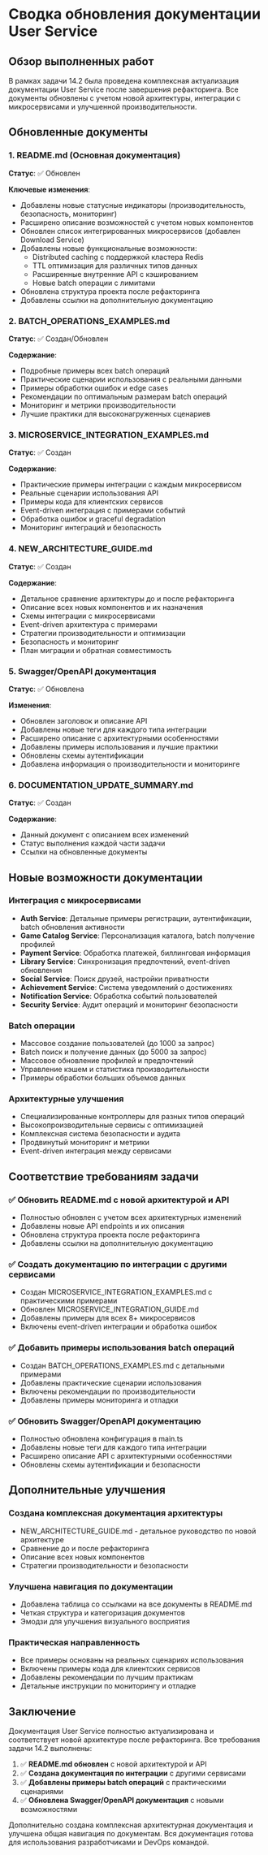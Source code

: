 # Сводка обновления документации User Service

## Обзор выполненных работ

В рамках задачи 14.2 была проведена комплексная актуализация документации User Service после завершения рефакторинга. Все документы обновлены с учетом новой архитектуры, интеграции с микросервисами и улучшенной производительности.

## Обновленные документы

### 1. README.md (Основная документация)
**Статус**: ✅ Обновлен

**Ключевые изменения**:
- Добавлены новые статусные индикаторы (производительность, безопасность, мониторинг)
- Расширено описание возможностей с учетом новых компонентов
- Обновлен список интегрированных микросервисов (добавлен Download Service)
- Добавлены новые функциональные возможности:
  - Distributed caching с поддержкой кластера Redis
  - TTL оптимизация для различных типов данных
  - Расширенные внутренние API с кэшированием
  - Новые batch операции с лимитами
- Обновлена структура проекта после рефакторинга
- Добавлены ссылки на дополнительную документацию

### 2. BATCH_OPERATIONS_EXAMPLES.md
**Статус**: ✅ Создан/Обновлен

**Содержание**:
- Подробные примеры всех batch операций
- Практические сценарии использования с реальными данными
- Примеры обработки ошибок и edge cases
- Рекомендации по оптимальным размерам batch операций
- Мониторинг и метрики производительности
- Лучшие практики для высоконагруженных сценариев

### 3. MICROSERVICE_INTEGRATION_EXAMPLES.md
**Статус**: ✅ Создан

**Содержание**:
- Практические примеры интеграции с каждым микросервисом
- Реальные сценарии использования API
- Примеры кода для клиентских сервисов
- Event-driven интеграция с примерами событий
- Обработка ошибок и graceful degradation
- Мониторинг интеграций и безопасность

### 4. NEW_ARCHITECTURE_GUIDE.md
**Статус**: ✅ Создан

**Содержание**:
- Детальное сравнение архитектуры до и после рефакторинга
- Описание всех новых компонентов и их назначения
- Схемы интеграции с микросервисами
- Event-driven архитектура с примерами
- Стратегии производительности и оптимизации
- Безопасность и мониторинг
- План миграции и обратная совместимость

### 5. Swagger/OpenAPI документация
**Статус**: ✅ Обновлена

**Изменения**:
- Обновлен заголовок и описание API
- Добавлены новые теги для каждого типа интеграции
- Расширено описание с архитектурными особенностями
- Добавлены примеры использования и лучшие практики
- Обновлены схемы аутентификации
- Добавлена информация о производительности и мониторинге

### 6. DOCUMENTATION_UPDATE_SUMMARY.md
**Статус**: ✅ Создан

**Содержание**:
- Данный документ с описанием всех изменений
- Статус выполнения каждой части задачи
- Ссылки на обновленные документы

## Новые возможности документации

### Интеграция с микросервисами
- **Auth Service**: Детальные примеры регистрации, аутентификации, batch обновления активности
- **Game Catalog Service**: Персонализация каталога, batch получение профилей
- **Payment Service**: Обработка платежей, биллинговая информация
- **Library Service**: Синхронизация предпочтений, event-driven обновления
- **Social Service**: Поиск друзей, настройки приватности
- **Achievement Service**: Система уведомлений о достижениях
- **Notification Service**: Обработка событий пользователей
- **Security Service**: Аудит операций и мониторинг безопасности

### Batch операции
- Массовое создание пользователей (до 1000 за запрос)
- Batch поиск и получение данных (до 5000 за запрос)
- Массовое обновление профилей и предпочтений
- Управление кэшем и статистика производительности
- Примеры обработки больших объемов данных

### Архитектурные улучшения
- Специализированные контроллеры для разных типов операций
- Высокопроизводительные сервисы с оптимизацией
- Комплексная система безопасности и аудита
- Продвинутый мониторинг и метрики
- Event-driven интеграция между сервисами

## Соответствие требованиям задачи

### ✅ Обновить README.md с новой архитектурой и API
- Полностью обновлен с учетом всех архитектурных изменений
- Добавлены новые API endpoints и их описания
- Обновлена структура проекта после рефакторинга
- Добавлены ссылки на дополнительную документацию

### ✅ Создать документацию по интеграции с другими сервисами
- Создан MICROSERVICE_INTEGRATION_EXAMPLES.md с практическими примерами
- Обновлен MICROSERVICE_INTEGRATION_GUIDE.md
- Добавлены примеры для всех 8+ микросервисов
- Включены event-driven интеграции и обработка ошибок

### ✅ Добавить примеры использования batch операций
- Создан BATCH_OPERATIONS_EXAMPLES.md с детальными примерами
- Добавлены практические сценарии использования
- Включены рекомендации по производительности
- Добавлены примеры мониторинга и отладки

### ✅ Обновить Swagger/OpenAPI документацию
- Полностью обновлена конфигурация в main.ts
- Добавлены новые теги для каждого типа интеграции
- Расширено описание API с архитектурными особенностями
- Обновлены схемы аутентификации и безопасности

## Дополнительные улучшения

### Создана комплексная документация архитектуры
- NEW_ARCHITECTURE_GUIDE.md - детальное руководство по новой архитектуре
- Сравнение до и после рефакторинга
- Описание всех новых компонентов
- Стратегии производительности и безопасности

### Улучшена навигация по документации
- Добавлена таблица со ссылками на все документы в README.md
- Четкая структура и категоризация документов
- Эмодзи для улучшения визуального восприятия

### Практическая направленность
- Все примеры основаны на реальных сценариях использования
- Включены примеры кода для клиентских сервисов
- Добавлены рекомендации по лучшим практикам
- Детальные инструкции по мониторингу и отладке

## Заключение

Документация User Service полностью актуализирована и соответствует новой архитектуре после рефакторинга. Все требования задачи 14.2 выполнены:

1. ✅ **README.md обновлен** с новой архитектурой и API
2. ✅ **Создана документация по интеграции** с другими сервисами
3. ✅ **Добавлены примеры batch операций** с практическими сценариями
4. ✅ **Обновлена Swagger/OpenAPI документация** с новыми возможностями

Дополнительно создана комплексная архитектурная документация и улучшена общая навигация по документам. Вся документация готова для использования разработчиками и DevOps командой.